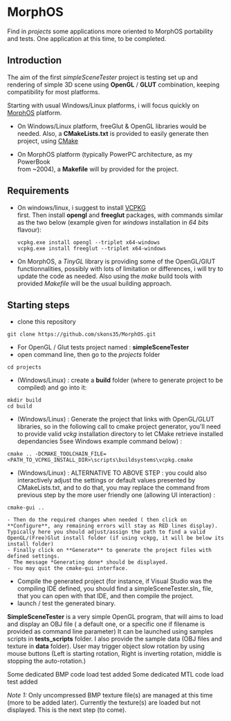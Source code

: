 # MorphOS
Find in *projects* some applications more oriented to MorphOS portability and tests.
One application at this time, to be completed.


## Introduction
The aim of the first *simpleSceneTester* project is testing set up and rendering of simple 3D scene using **OpenGL** / **GLUT** combination, keeping compatibility for most platforms.

Starting with usual Windows/Linux platforms, i will focus quickly on [MorphOS](https://fr.wikipedia.org/wiki/MorphOS) platform.

- On Windows/Linux platform, freeGlut & OpenGL libraries would be needed.
  Also, a **CMakeLists.txt** is provided to easily generate then project, using [CMake](https://cmake.org/)

- On MorphOS platform (typically PowerPC architecture, as my PowerBook  
  from ~2004), a **Makefile** will by provided for the project.

## Requirements
- On windows/linux, i suggest to install [VCPKG](https://github.com/microsoft/vcpkg)  
  first. Then install **opengl** and **freeglut** packages, with commands similar as the two below (example given for *windows* installation in *64 bits* flavour):
  ```
  vcpkg.exe install opengl --triplet x64-windows
  vcpkg.exe install freeglut --triplet x64-windows
  ```

- On MorphOS, a *TinyGL* library is providing some of the OpenGL/GlUT   
  functionnalities, possibly with lots of limitation or differences, i will try to update the code as needed. Also using the *make* build tools with provided *Makefile* will be the usual building approach.
  
## Starting steps
* clone this repository
```
git clone https://github.com/skons35/MorphOS.git
```

* For OpenGL / Glut tests project named : **simpleSceneTester**
* open command line, then go to the *projects* folder
```
cd projects
```
* (Windows/Linux) : create a **build** folder (where to generate project to be compiled) and go into it:
```
mkdir build
cd build
```
* (Windows/Linux) : Generate the project that links with OpenGL/GLUT libraries, 
so in the following call to cmake project generator, you'll need to provide valid *vckg* installation directory to let CMake retrieve installed dependancies 5see Windows example command below) :
```
cmake .. -DCMAKE_TOOLCHAIN_FILE=<PATH_TO_VCPKG_INSTALL_DIR>\scripts\buildsystems\vcpkg.cmake 

```

* (Windows/Linux) : ALTERNATIVE TO ABOVE STEP : you could also interactively adjust the settings or default values 
presented by CMakeLists.txt, and to do that, you may replace the command from previous step 
by the more user friendly one (allowing UI interaction) :
```
cmake-gui ..
```
	- Then do the required changes when needed ( then click on **Configure**, any remaining errors will stay as RED lines display). Typically here you should adjust/assign the path to find a valid OpenGL/(Free)Glut install folder (if using vckpg, it will be below its install folder)
	- Finally click on **Generate** to generate the project files with defined settings. 
	  The message *Generating done* should be displayed.
	- You may quit the cmake-gui interface.

* Compile the generated project (for instance, if Visual Studio was the compiling IDE defined,
 you should find a simpleSceneTester.sln_ file, that you can open with that IDE, and then compile the project.
* launch / test the generated binary.

**SimpleSceneTester** is a very simple OpenGL program, that will aims to load and display
 an OBJ file ( a default one, or a specific one if filename is provided as command line parameter)
It can be launched using samples scripts in  **tests_scripts** folder.
I also provide the sample data (OBJ files and texture in **data** folder).
User may trigger object slow rotation by using mouse buttons (Left is starting rotation,
Right is inverting rotation, middle is stopping the auto-rotation.)

Some dedicated BMP code load test added
Some dedicated MTL code load test added

*Note 1:*
Only uncompressed BMP texture file(s) are managed at this time (more to be added later).
Currently the texture(s) are loaded but not displayed. This is the next step (to come).
